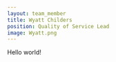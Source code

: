 ```yaml
---
layout: team_member
title: Wyatt Childers
position: Quality of Service Lead
image: Wyatt.png
---
```

Hello world!
